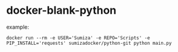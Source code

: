 # docker-blank-python

example:
```
docker run --rm -e USER='Sumiza' -e REPO='Scripts' -e PIP_INSTALL='requests' sumizadocker/python-git python main.py
```
